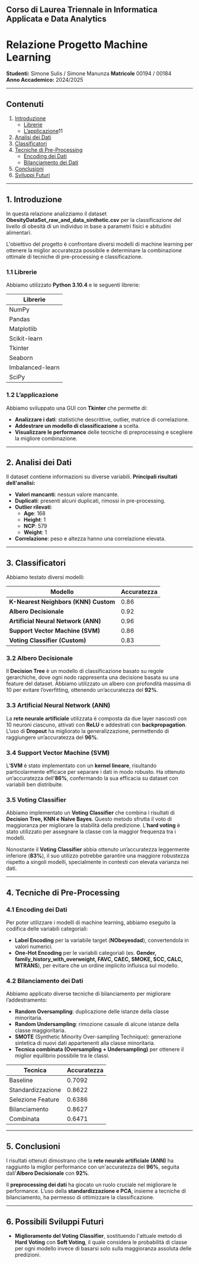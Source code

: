 ## Corso di Laurea Triennale in Informatica Applicata e Data Analytics

# Relazione Progetto Machine Learning
  
**Studenti:** Simone Sulis / Simone Manunza
**Matricole** 00194 / 00184  
**Anno Accademico:** 2024/2025  

---

## Contenuti

1. [Introduzione](#1-introduzione)
   - [Librerie](#11-librerie)
   - [L’applicazione](#12-lapplicazione)11
2. [Analisi dei Dati](#2-analisi-dei-dati)
3. [Classificatori](#3-classificatori)
4. [Tecniche di Pre-Processing](#4-tecniche-di-pre-processing)
   - [Encoding dei Dati](#41-encoding-dei-dati)
   - [Bilanciamento dei Dati](#42-bilanciamento-dei-dati)
5. [Conclusioni](#5-conclusioni)
6. [Sviluppi Futuri](#6-sviluppi-futuri)

---

## 1. Introduzione

In questa relazione analizziamo il dataset **ObesityDataSet_raw_and_data_sinthetic.csv** per la classificazione del livello di obesità di un individuo in base a parametri fisici e abitudini alimentari.

L'obiettivo del progetto è confrontare diversi modelli di machine learning per ottenere la miglior accuratezza possibile e determinare la combinazione ottimale di tecniche di pre-processing e classificazione.

### 1.1 Librerie

Abbiamo utilizzato **Python 3.10.4** e le seguenti librerie:

| Librerie          |
|--------------------
| NumPy             |
| Pandas            |
| Matplotlib        |
| Scikit-learn      |
| Tkinter           |
| Seaborn           |
| Imbalanced-learn  |
| SciPy             |


### 1.2 L’applicazione

Abbiamo sviluppato una GUI con **Tkinter** che permette di:
- **Analizzare i dati**: statistiche descrittive, outlier, matrice di correlazione.
- **Addestrare un modello di classificazione** a scelta.
- **Visualizzare le performance** delle tecniche di preprocessing e scegliere la migliore combinazione.

---

## 2. Analisi dei Dati

Il dataset contiene informazioni su diverse variabili. **Principali risultati dell'analisi:**

- **Valori mancanti**: nessun valore mancante.
- **Duplicati**: presenti alcuni duplicati, rimossi in pre-processing.
- **Outlier rilevati**:
  - **Age**: 168
  - **Height**: 1
  - **NCP**: 579
  - **Weight**: 1
- **Correlazione**: peso e altezza hanno una correlazione elevata.

---


## 3. Classificatori

Abbiamo testato diversi modelli:

| Modello | Accuratezza |
|---------|------------|
| **K-Nearest Neighbors (KNN) Custom** | 0.86 |
| **Albero Decisionale** | 0.92 |
| **Artificial Neural Network (ANN)** | 0.96 |
| **Support Vector Machine (SVM)** | 0.86 |
| **Voting Classifier (Custom)** | 0.83 |

### 3.2 Albero Decisionale

Il **Decision Tree** è un modello di classificazione basato su regole gerarchiche, dove ogni nodo rappresenta una decisione basata su una feature del dataset. Abbiamo utilizzato un albero con profondità massima di 10 per evitare l’overfitting, ottenendo un’accuratezza del **92%**.

### 3.3 Artificial Neural Network (ANN)

La **rete neurale artificiale** utilizzata è composta da due layer nascosti con 10 neuroni ciascuno, attivati con **ReLU** e addestrati con **backpropagation**. L’uso di **Dropout** ha migliorato la generalizzazione, permettendo di raggiungere un’accuratezza del **96%**.

### 3.4 Support Vector Machine (SVM)

L’**SVM** è stato implementato con un **kernel lineare**, risultando particolarmente efficace per separare i dati in modo robusto. Ha ottenuto un’accuratezza dell’**86%**, confermando la sua efficacia su dataset con variabili ben distribuite.

### 3.5 Voting Classifier

Abbiamo implementato un **Voting Classifier** che combina i risultati di **Decision Tree, KNN e Naive Bayes**. Questo metodo sfrutta il voto di maggioranza per migliorare la stabilità della predizione. L’**hard voting** è stato utilizzato per assegnare la classe con la maggior frequenza tra i modelli. 

Nonostante il **Voting Classifier** abbia ottenuto un’accuratezza leggermente inferiore (**83%**), il suo utilizzo potrebbe garantire una maggiore robustezza rispetto a singoli modelli, specialmente in contesti con elevata varianza nei dati.

---
## 4. Tecniche di Pre-Processing

### 4.1 Encoding dei Dati

Per poter utilizzare i modelli di machine learning, abbiamo eseguito la codifica delle variabili categoriali:
- **Label Encoding** per la variabile target (**NObeyesdad**), convertendola in valori numerici.
- **One-Hot Encoding** per le variabili categoriali (es. **Gender, family_history_with_overweight, FAVC, CAEC, SMOKE, SCC, CALC, MTRANS**), per evitare che un ordine implicito influisca sul modello.

### 4.2 Bilanciamento dei Dati

Abbiamo applicato diverse tecniche di bilanciamento per migliorare l’addestramento:
- **Random Oversampling**: duplicazione delle istanze della classe minoritaria.
- **Random Undersampling**: rimozione casuale di alcune istanze della classe maggioritaria.
- **SMOTE** (Synthetic Minority Over-sampling Technique): generazione sintetica di nuovi dati appartenenti alla classe minoritaria.
- **Tecnica combinata (Oversampling + Undersampling)** per ottenere il miglior equilibrio possibile tra le classi.

| Tecnica                | Accuratezza |
|------------------------|-------------|
| Baseline              | 0.7092      |
| Standardizzazione     | 0.8622      |
| Selezione Feature     | 0.6386      |
| Bilanciamento        | 0.8627      |
| Combinata            | 0.6471      |


---

## 5. Conclusioni

I risultati ottenuti dimostrano che la **rete neurale artificiale (ANN)** ha raggiunto la miglior performance con un'accuratezza del **96%**, seguita dall'**Albero Decisionale** con **92%**.

Il **preprocessing dei dati** ha giocato un ruolo cruciale nel migliorare le performance. L’uso della **standardizzazione e PCA**, insieme a tecniche di bilanciamento, ha permesso di ottimizzare la classificazione.

---

## 6. Possibili Sviluppi Futuri

- **Miglioramento del Voting Classifier**, sostituendo l'attuale metodo di **Hard Voting** con **Soft Voting**, il quale considera le probabilità di classe per ogni modello invece di basarsi solo sulla maggioranza assoluta delle predizioni.



